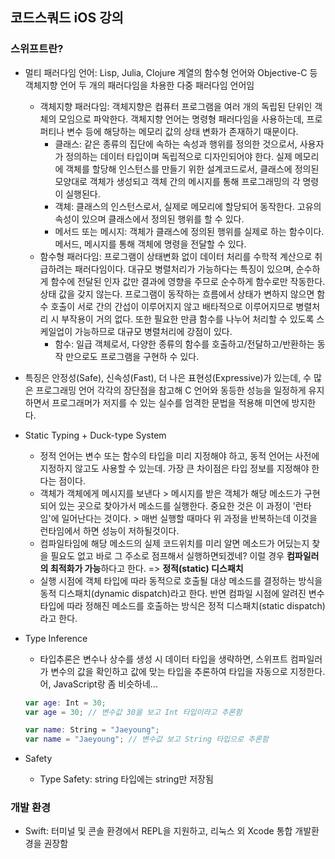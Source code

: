 ## 코드스쿼드 iOS 강의

### 스위프트란?

* 멀티 패러다임 언어: Lisp, Julia, Clojure 계열의 함수형 언어와 Objective-C 등 객체지향 언어 두 개의 패러다임을 차용한 다중 패러다임 언어임

  * 객체지향 패러다임: 객체지향은 컴퓨터 프로그램을 여러 개의 독립된 단위인 객체의 모임으로 파악한다. 객체지향 언어는 명령형 패러다임을 사용하는데, 프로퍼티나 변수 등에 해당하는 메모리 값의 상태 변화가 존재하기 때문이다.
    * 클래스: 같은 종류의 집단에 속하는 속성과 행위를 정의한 것으로서, 사용자가 정의하는 데이터 타입이며 독립적으로 디자인되어야 한다. 실제 메모리에 객체를 할당해 인스턴스를 만들기 위한 설계코드로서, 클래스에 정의된 모양대로 객체가 생성되고 객체 간의 메시지를 통해 프로그래밍의 각 명령이 실행된다.
    * 객체: 클래스의 인스턴스로서, 실제로 메모리에 할당되어 동작한다. 고유의 속성이 있으며 클래스에서 정의된 행위를 할 수 있다.
    * 메서드 또는 메시지: 객체가 클래스에 정의된 행위를 실제로 하는 함수이다. 메서드, 메시지를 통해 객체에 명령을 전달할 수 있다.
  * 함수형 패러다임: 프로그램이 상태변화 없이 데이터 처리를 수학적 계산으로 취급하려는 패러다임이다. 대규모 병렬처리가 가능하다는 특징이 있으며, 순수하게 함수에 전달된 인자 값만 결과에 영향을 주므로 순수하게 함수로만 작동한다. 상태 값을 갖지 않는다. 프로그램이 동작하는 흐름에서 상태가 변하지 않으면 함수 호출이 서로 간의 간섭이 이루어지지 않고 배타적으로 이루어지므로 병렬처리 시 부작용이 거의 없다. 또한 필요한 만큼 함수를 나누어 처리할 수 있도록 스케일업이 가능하므로 대규모 병렬처리에 강점이 있다.
    * 함수: 일급 객체로서, 다양한 종류의 함수를 호출하고/전달하고/반환하는 동작 만으로도 프로그램을 구현하 수 있다.

* 특징은 안정성(Safe), 신속성(Fast), 더 나은 표현성(Expressive)가 있는데, 수 많은 프로그래밍 언어 각각의 장단점을 참고해 C 언어와 동등한 성능을 일정하게 유지하면서 프로그래머가 저지를 수 있는 실수를 엄격한 문법을 적용해 미연에 방지한다.

* Static Typing + Duck-type System

  * 정적 언어는 변수 또는 함수의 타입을 미리 지정해야 하고, 동적 언어는 사전에 지정하지 않고도 사용할 수 있는데. 가장 큰 차이점은 타입 정보를 지정해야 한다는 점이다.
  * 객체가 객체에게 메시지를 보낸다 > 메시지를 받은 객체가 해당 메소드가 구현되어 있는 곳으로 찾아가서 메소드를 실행한다. 중요한 것은 이 과정이 '런타임'에 일어난다는 것이다. > 매번 실행할 때마다 위 과정을 반복하는데 이것을 런타임에서 하면 성능이 저하될것이다.
  * 컴파일타임에 해당 메소드의 실제 코드위치를 미리 알면 메소드가 어딨는지 찾을 필요도 없고 바로 그 주소로 점프해서 실행하면되겠네? 이럴 경우 **컴파일러의 최적화가 가능**하다고 한다. => **정적(static) 디스패치**
  * 실행 시점에 객체 타입에 따라 동적으로 호출될 대상 메소드를 결정하는 방식을 동적 디스패치(dynamic dispatch)라고 한다. 반면 컴파일 시점에 알려진 변수 타입에 따라 정해진 메소드를 호출하는 방식은 정적 디스패치(static dispatch)라고 한다.

* Type Inference

  * 타입추론은 변수나 상수를 생성 시 데이터 타입을 생략하면, 스위프트 컴파일러가 변수의 값을 확인하고 값에 맞는 타입을 추론하여 타입을 자동으로 지정한다. 어, JavaScript랑 좀 비슷하네...

  ```swift
  var age: Int = 30;
  var age = 30; // 변수값 30을 보고 Int 타입이라고 추론함
  
  var name: String = "Jaeyoung";
  var name = "Jaeyoung"; // 변수값 보고 String 타입으로 추론함
  ```

* Safety
  * Type Safety: string 타입에는 string만 저장됨

### 개발 환경

* Swift: 터미널 및 콘솔 환경에서 REPL을 지원하고, 리눅스 외 Xcode 통합 개발환경을 권장함